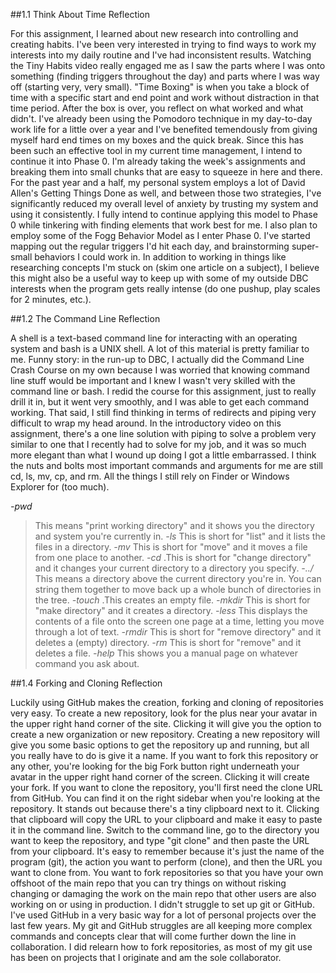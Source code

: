 ##1.1 Think About Time Reflection

For this assignment, I learned about new research into controlling and creating habits. I've been very interested in trying to find ways to work my interests into my daily routine and I've had inconsistent results. Watching the Tiny Habits video really engaged me as I saw the parts where I was onto something (finding triggers throughout the day) and parts where I was way off (starting very, very small).
"Time Boxing" is when you take a block of time with a specific start and end point and work without distraction in that time period. After the box is over, you reflect on what worked and what didn't. I've already been using the Pomodoro technique in my day-to-day work life for a little over a year and I've benefited temendously from giving myself hard end times on my boxes and the quick break. Since this has been such an effective tool in my current time management, I intend to continue it into Phase 0. I'm already taking the week's assignments and breaking them into small chunks that are easy to squeeze in here and there. For the past year and a half, my personal system employs a lot of David Allen's Getting Things Done as well, and between those two strategies, I've significantly reduced my overall level of anxiety by trusting my system and using it consistently. I fully intend to continue applying this model to Phase 0 while tinkering with finding elements that work best for me.
I also plan to employ some of the Fogg Behavior Model as I enter Phase 0. I've started mapping out the regular triggers I'd hit each day, and brainstorming super-small behaviors I could work in. In addition to working in things like researching concepts I'm stuck on (skim one article on a subject), I believe this might also be a useful way to keep up with some of my outside DBC interests when the program gets really intense (do one pushup, play scales for 2 minutes, etc.).

##1.2 The Command Line Reflection

A shell is a text-based command line for interacting with an operating system and bash is a UNIX shell. A lot of this material is pretty familiar to me. Funny story: in the run-up to DBC, I actually did the Command Line Crash Course on my own because I was worried that knowing command line stuff would be important and I knew I wasn't very skilled with the command line or bash. I redid the course for this assignment, just to really drill it in, but it went very smoothly, and I was able to get each command working. That said, I still find thinking in terms of redirects and piping very difficult to wrap my head around. In the introductory video on this assignment, there's a one line solution with piping to solve a problem very similar to one that I recently had to solve for my job, and it was so much more elegant than what I wound up doing I got a little embarrassed. I think the nuts and bolts most important commands and arguments for me are still cd, ls, mv, cp, and rm. All the things I still rely on Finder or Windows Explorer for (too much).

*-pwd*
>This means "print working directory" and it shows you the directory and system you're currently in.
*-ls*
>This is short for "list" and it lists the files in a directory.
*-mv*
>This is short for "move" and it moves a file from one place to another.
*-cd*
.This is short for "change directory" and it changes your current directory to a directory you specify.
*-../*
>This means a directory above the current directory you're in. You can string them together to move back up a whole bunch of directories in the tree.
*-touch*
.This creates an empty file.
*-mkdir*
>This is short for "make directory" and it creates a directory.
*-less*
>This displays the contents of a file onto the screen one page at a time, letting you move through a lot of text.
*-rmdir*
>This is short for "remove directory" and it deletes a (empty) directory.
*-rm*
>This is short for "remove" and it deletes a file.
*-help*
>This shows you a manual page on whatever command you ask about.

##1.4 Forking and Cloning Reflection  

Luckily using GitHub makes the creation, forking and cloning of repositories very easy. To create a new repository, look for the plus near your avatar in the upper right hand corner of the site. Clicking it will give you the option to create a new organization or new repository. Creating a new repository will give you some basic options to get the repository up and running, but all you really have to do is give it a name. If you want to fork this repository or any other, you're looking for the big Fork button right underneath your avatar in the upper right hand corner of the screen. Clicking it will create your fork. If you want to clone the repository, you'll first need the clone URL from GitHub. You can find it on the right sidebar when you're looking at the repository. It stands out because there's a tiny clipboard next to it. Clicking that clipboard will copy the URL to your clipboard and make it easy to paste it in the command line. Switch to the command line, go to the directory you want to keep the repository, and type "git clone" and then paste the URL from your clipboard. It's easy to remember because it's just the name of the program (git), the action you want to perform (clone), and then the URL you want to clone from.
You want to fork repositories so that you have your own offshoot of the main repo that you can try things on without risking changing or damaging the work on the main repo that other users are also working on or using in production. 
I didn't struggle to set up git or GitHub. I've used GitHub in a very basic way for a lot of personal projects over the last few years. My git and GitHub struggles are all keeping more complex commands and concepts clear that will come further down the line in collaboration. I did relearn how to fork repositories, as most of my git use has been on projects that I originate and am the sole collaborator.
